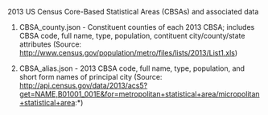 2013 US Census Core-Based Statistical Areas (CBSAs) and associated data

1) CBSA_county.json - Constituent counties of each 2013 CBSA; includes CBSA code, full name, type, population, contituent city/county/state attributes (Source: http://www.census.gov/population/metro/files/lists/2013/List1.xls)

2) CBSA_alias.json - 2013 CBSA code, full name, type, population, and short form names of principal city (Source: http://api.census.gov/data/2013/acs5?get=NAME,B01001_001E&for=metropolitan+statistical+area/micropolitan+statistical+area:*)
